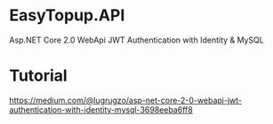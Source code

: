 # EasyTopup.API
Asp.NET Core 2.0 WebApi JWT Authentication with Identity &amp; MySQL

# Tutorial
https://medium.com/@lugrugzo/asp-net-core-2-0-webapi-jwt-authentication-with-identity-mysql-3698eeba6ff8
